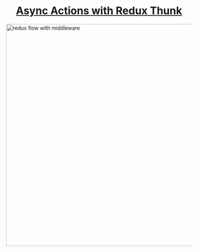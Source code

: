 <h1 style="text-align: center; text-decoration: underline; margin-top: 50px">Async Actions with Redux Thunk</h1>
<img src="https://liendo-fed-training.s3.amazonaws.com/redux-with-middleware.jpeg" alt="redux flow with middleware" height="600px" width="600px" style="display:block; margin: 10px auto">
